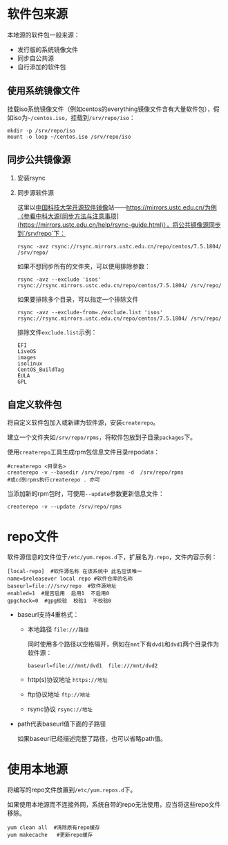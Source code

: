 # 软件包来源

本地源的软件包一般来源：

- 发行版的系统镜像文件
- 同步自公共源
- 自行添加的软件包

## 使用系统镜像文件

挂载iso系统镜像文件（例如centos的everything镜像文件含有大量软件包），假如iso为`~/centos.iso`，挂载到`/srv/repo/iso`：

```shell
mkdir -p /srv/repo/iso
mount -o loop ~/centos.iso /srv/repo/iso
```

## 同步公共镜像源

1. 安装rsync

2. 同步源软件源

   这里以[中国科技大学开源软件镜像](https://mirrors.ustc.edu.cn/)站——https://mirrors.ustc.edu.cn/为例（参看中科大源[同步方法与注意事项](https://mirrors.ustc.edu.cn/help/rsync-guide.html)），将公共镜像源同步到`/srv/repo`下：

   ```shell
   rsync -avz rsync://rsync.mirrors.ustc.edu.cn/repo/centos/7.5.1804/ /srv/repo/
   ```

   如果不想同步所有的文件夹，可以使用排除参数：

   ```shell
   rsync -avz --exclude 'isos' rsync://rsync.mirrors.ustc.edu.cn/repo/centos/7.5.1804/ /srv/repo/
   ```

   如果要排除多个目录，可以指定一个排除文件

   ```shell
   rsync -avz --exclude-from=./exclude.list 'isos' rsync://rsync.mirrors.ustc.edu.cn/repo/centos/7.5.1804/ /srv/repo/
   ```

   排除文件`exclude.list`示例：

   ```shell
   EFI
   LiveOS
   images
   isolinux
   CentOS_BuildTag
   EULA
   GPL
   ```

## 自定义软件包

将自定义软件包加入或新建为软件源，安装`createrepo`。

建立一个文件夹如`/srv/repo/rpms`，将软件包放到子目录`packages`下。

使用`createrepo`工具生成rpm包信息文件目录repodata：

```shell
#createrepo <目录名>
createrepo -v --basedir /srv/repo/rpms -d  /srv/repo/rpms
#或cd到rpms执行createrepo . 亦可
```

当添加新的rpm包时，可使用`--update`参数更新信息文件：

```shell
createrepo -v --update /srv/repo/rpms
```

# repo文件

软件源信息的文件位于`/etc/yum.repos.d`下，扩展名为`.repo`，文件内容示例：

```shell
[local-repo]  #软件源名称 在该系统中 此名应该唯一
name=$releasever local repo #软件仓库的名称
baseurl=file:///srv/repo  #软件源地址
enabled=1  #是否启用  启用1  不启用0
gpgcheck=0  #gpg校验  校验1  不校验0
```

- baseurl支持4重格式：
  - 本地路径  `file:///路径`

    同时使用多个路径以空格隔开，例如在`mnt`下有`dvd1`和`dvd1`两个目录作为软件源：

    ```shell
    baseurl=file:///mnt/dvd1  file:///mnt/dvd2
    ```

  - http(s)协议地址  `https://地址`

  - ftp协议地址  `ftp://地址`

  - rsync协议  `rsync://地址`

- path代表baseurl值下面的子路径

  如果baseurl已经描述完整了路径，也可以省略path值。

# 使用本地源

将编写的repo文件放置到`/etc/yum.repos.d`下。

如果使用本地源而不连接外网，系统自带的repo无法使用，应当将这些repo文件移除。

```shell
yum clean all  #清除原有repo缓存
yum makecache   #更新repo缓存
```

